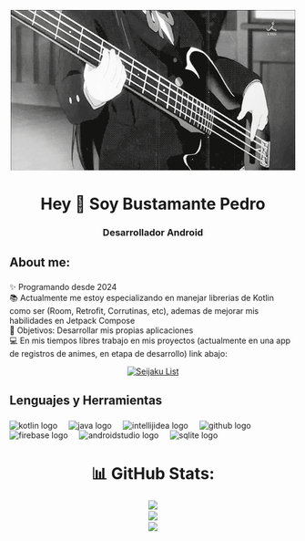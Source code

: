 <p align="center">
  <img src="Guitar.gif" alt="Banner animado" />
</p>


<h1 align="center">Hey 👋 Soy Bustamante Pedro</h1>

###

<h3 align="center">Desarrollador Android</h3>

###

<h2 align="left">About me:</h2>

###

<p align="left">✨ Programando desde 2024<br>📚 Actualmente me estoy especializando en manejar librerias de Kotlin como ser (Room, Retrofit, Corrutinas, etc), ademas de mejorar mis habilidades en Jetpack Compose<br>🎯 Objetivos: Desarrollar mis propias aplicaciones<br>💻 En mis tiempos libres trabajo en mis proyectos (actualmente en una app de registros de animes, en etapa de desarrollo) link abajo:

<p align="center">
  <a href="https://github.com/Pedro-kt/seijaku-list">
    <img src="https://img.shields.io/badge/Seijaku%20List-f04393" alt="Seijaku List">
  </a>
</p>

###

<h2 align="left">Lenguajes y Herramientas</h2>

###

<div align="left">
  <img src="https://skillicons.dev/icons?i=kotlin" height="40" alt="kotlin logo"  />
  <img width="12" />
  <img src="https://skillicons.dev/icons?i=java" height="40" alt="java logo"  />
  <img width="12" />
  <img src="https://skillicons.dev/icons?i=idea" height="40" alt="intellijidea logo"  />
  <img width="12" />
  <img src="https://skillicons.dev/icons?i=github" height="40" alt="github logo"  />
  <img width="12" />
  <img src="https://skillicons.dev/icons?i=firebase" height="40" alt="firebase logo"  />
  <img width="12" />
  <img src="https://skillicons.dev/icons?i=androidstudio" height="40" alt="androidstudio logo"  />
  <img width="12" />
  <img src="https://cdn.jsdelivr.net/gh/devicons/devicon/icons/sqlite/sqlite-original.svg" height="40" alt="sqlite logo"  />
</div>

###

<div align="center">
  
  # 📊 GitHub Stats:
![](https://github-readme-stats.vercel.app/api?username=Pedro-kt&theme=tokyonight&hide_border=false&include_all_commits=false&count_private=true)<br/>
![](https://nirzak-streak-stats.vercel.app/?user=Pedro-kt&theme=tokyonight&hide_border=false)<br/>
![](https://github-readme-stats.vercel.app/api/top-langs/?username=Pedro-kt&theme=tokyonight&hide_border=false&include_all_commits=false&count_private=true&layout=compact)

</div>



###
